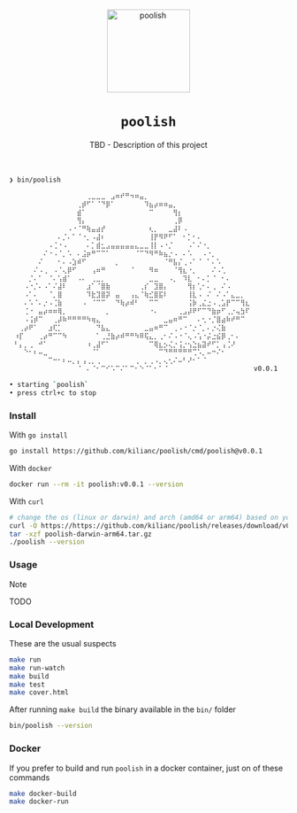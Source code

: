 <p align="center">
  <br>
  <img src="https://github.com/kilianc/base-golang-cli/assets/385716/95a26daa-d3bd-4a38-84bb-9d5d962f32d7" alt="poolish" width="150">
</p>

<p>
  <h1 align="center"><code>poolish</code></h1>
</p>

<p align="center">
  TBD - Description of this project
  <br><br><br>
</p>

```sh
❯ bin/poolish

⠀⠀⠀⠀⠀⠀⠀⠀⠀⠀⠀⠀⠀⠀⠀⠀⢀⣀⣀⣀⠀⣠⠶⠞⠛⠲⠶⣤⡀⠀⠀⠀⠀⠀⠀⠀⠀⠀⠀⠀⠀⠀⠀⠀⠀⠀⠀⠀⠀⠀
⠀⠀⠀⠀⠀⠀⠀⠀⠀⠀⠀⠀⠀⠀⢀⡾⠋⠁⠈⠙⡿⠁⠀⠀⠀⠀⠀⠀⠹⣦⡴⠶⠶⣤⡀⠀⠀⠀⠀⠀⠀⠀⠀⠀⠀⠀⠀⠀⠀⠀
⠀⠀⠀⠀⠀⠀⠀⠀⠀⠀⠀⠀⠀⠀⣾⠁⠀⠀⠀⠀⠀⠀⠀⠀⠀⠀⠀⠀⠀⠉⠀⠀⠀⠀⢻⡆⠀⠀⠀⠀⠀⠀⠀⠀⠀⠀⠀⠀⠀⠀
⠀⠀⠀⠀⠀⠀⠀⠀⠀⠀⠀⠀⠀⠀⢻⡄⠀⠀⠀⠀⠀⠀⠀⠀⠀⠀⠀⠀⠀⠀⠀⠀⠀⠀⢀⡿⠀⠀⠀⠀⠀⠀⠀⠀⠀⠀⠀⠀⠀⠀
⠀⠀⠀⠀⠀⠀⠀⠀⠀⠀⠀⠀⠠⠐⠈⠛⢷⣤⣴⡞⠀⠀⠀⠀⠀⠀⠀⠀⠀⢆⡀⠀⠀⣀⣼⠇⠠⠀⠀⠀⠀⠀⠀⠀⠀⠀⠀⠀⠀⠀
⠀⠀⠀⠀⠀⠀⠀⠀⠀⠀⠄⡈⠄⠁⠈⠐⡀⠠⣼⠆⠀⠀⠀⠀⠀⠀⠀⠀⠀⢸⡟⠻⠟⠋⠁⠀⠂⡁⠂⠄⠀⠀⠀⠀⠀⠀⠀⠀⠀⠀
⠀⠀⠀⠀⠀⠀⠀⠀⠠⢈⠐⠠⠀⠀⠀⠀⠄⡁⣾⣂⣠⣤⣤⣤⣤⣤⣄⣀⣀⢸⡇⠠⠐⡈⠀⠀⠀⠠⠁⠌⠐⡀⠀⠀⠀⠀⠀⠀⠀⠀
⠀⠀⠀⠀⠀⠀⠀⠌⠐⠠⠈⡀⠡⠀⠄⣨⡶⠛⠉⠉⠁⠀⠀⠀⠀⠀⠈⠉⠙⠻⠛⠷⣦⡐⠠⠀⠄⠡⠀⠀⠠⠐⡀⠀⠀⠀⠀⠀⠀⠀
⠀⠀⠀⠀⠀⠀⠌⠀⠀⠀⠂⠄⠠⣱⠾⠋⠀⠀⠀⠀⠀⠀⡀⠀⠀⠀⠀⠀⠀⠀⠀⠀⠈⠛⣧⡌⢀⠠⠁⠈⠀⠁⠄⠡⠀⠀⠀⠀⠀⠀
⠀⠀⠀⠀⠀⠌⠠⢀⠀⠠⠈⢄⡿⠋⠀⠀⠀⢠⠶⠛⠀⠀⠀⠀⠀⠈⠀⠀⠀⠻⠶⠀⠀⠀⠈⢻⣆⠐⡀⠀⠀⠀⠌⠠⢁⠀⠀⠀⠀⠀
⠀⠀⠀⠀⡈⠄⠁⠀⠈⠄⢡⣾⠁⠀⠠⠄⠀⢀⣀⡀⠀⠀⠀⠀⠀⠀⠀⠀⠀⣀⣀⠀⠀⠠⡀⠀⠹⣇⠀⠂⠄⡁⠈⠀⠂⠄⠀⠀⠀⠀
⠀⠀⠀⠠⠐⡈⠄⠠⠁⠌⣼⠇⠀⠀⠀⠀⣰⠁⠈⣿⣷⠀⠀⠀⠀⠀⠀⢀⡎⠀⣹⣿⡄⠀⠀⠀⠀⢻⡆⢁⠂⠄⢀⠀⠌⠠⠀⠀⠀⠀
⠀⠀⠀⠠⠁⠄⠀⠀⠈⡀⣿⠀⠀⠀⠀⠀⠹⣗⣹⣿⡽⠀⣤⠀⠀⢠⣄⠈⢷⣊⣿⣯⠇⠀⠀⠀⠀⢸⣇⠠⠀⠌⠀⠌⠠⠁⣄⣀⡀⠀
⠀⠀⠀⠄⠡⠈⠄⡐⠠⢈⣷⠀⠀⠀⠀⠠⠀⠈⠉⠉⠀⠀⠙⢷⡴⠾⠃⠀⠀⠉⠉⠀⠀⠀⠀⠀⠀⢨⡷⢀⣌⣐⠠⢀⣡⡟⠉⠉⢻⣆
⠀⠀⠀⢈⠐⠀⣤⡴⠶⠶⢿⡀⠀⠀⠀⠀⠀⠀⠀⠀⡀⠀⠀⠀⠀⠀⠀⠀⠀⠐⠄⠀⠀⠀⠀⢀⣠⡼⠟⠋⠉⠙⣷⡶⠋⢀⡐⢤⣳⠏
⠀⠀⠀⠠⢨⡾⠉⠀⠀⢀⡼⠷⠛⠛⠛⠛⠳⢶⣄⠀⠀⠀⠀⠀⠀⠀⠀⠀⠀⠀⠀⠀⣀⣤⠶⠛⠉⠀⠀⠄⢂⠐⡈⣿⣴⠷⠞⠛⠉⠀
⠀⠀⢀⡴⠟⠁⠀⠀⣰⢏⡁⠀⠀⠀⠀⠀⠀⠀⠙⣧⣄⠀⠀⠀⠀⠀⠀⠀⣀⣤⠶⠛⠉⠀⢀⠠⠐⠈⡐⠈⡀⠄⡐⢌⣷⠀⠀⠀⠀⠀
⠀⠰⡏⠀⠀⠀⢀⡴⠛⠉⠉⠳⠀⠀⠀⠀⠀⠀⠁⢀⣘⣷⡴⠾⠛⠛⠳⠿⢯⣄⡀⢀⠂⠌⠠⠐⠈⢄⠠⢡⠐⡬⣐⣮⡿⢀⠂⠄⠀⠀
⠀⠃⡄⡀⢀⠀⠚⠁⠀⠀⠀⠀⠀⠀⠀⠀⠰⢀⣼⠋⠁⠀⠀⠀⠀⠀⠀⠀⠀⠉⢿⣆⡢⢌⡐⢨⡐⢢⣑⣦⣽⠞⠋⡁⢠⢈⠜⠀⠀⠀
⠀⠀⠀⠑⠂⠆⠤⣀⠀⠀⠀⠀⠀⠀⠀⠀⠀⠈⠁⠀⠀⠀⠀⠀⠀⠀⠀⠀⠀⠀⠀⠉⠙⠛⠛⠛⠛⠛⢉⠡⡀⠤⠒⠌⠂⠀⠀⠀⠀⠀
⠀⠀⠀⠀⠀⠀⠀⠀⠉⠒⠂⠆⠤⡀⡄⢠⢀⡀⢀⠀⠀⠀⠀⠀⠀⠀⢀⠀⡀⢀⠠⡀⢄⢂⠌⠤⠃⠜⠂⠁⠈⠀⠀⠀⠀⠀⠀⠀⠀⠀
⠀⠀⠀⠀⠀⠀⠀⠀⠀⠀⠀⠀⠀⠀⠈⠀⠄⠈⠂⠉⠊⠡⠉⠌⠁⠉⠂⠑⠈⠁⠂⠁⠈⠀⠀⠀⠀⠀⠀⠀⠀⠀⠀⠀⠀⠀⠀⠀⠀⠀ v0.0.1

• starting `poolish`
• press ctrl+c to stop
````

### Install

With `go install`

```sh
go install https://github.com/kilianc/poolish/cmd/poolish@v0.0.1
```

With `docker`

```sh
docker run --rm -it poolish:v0.0.1 --version
```

With `curl`

```sh
# change the os (linux or darwin) and arch (amd64 or arm64) based on your machine
curl -O https://https://github.com/kilianc/poolish/releases/download/v0.0.1/poolish-darwin-arm64.tar.gz
tar -xzf poolish-darwin-arm64.tar.gz
./poolish --version
```

### Usage

> [!NOTE]
> TODO

### Local Development

These are the usual suspects

```sh
make run
make run-watch
make build
make test
make cover.html
```

After running `make build` the binary available in the `bin/` folder

```sh
bin/poolish --version
```

### Docker

If you prefer to build and run `poolish` in a docker container, just on of these commands

````sh
make docker-build
make docker-run
````
